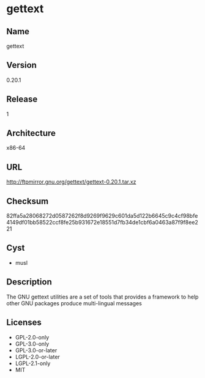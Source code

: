 # gettext

## Name
gettext

## Version
0.20.1

## Release
1

## Architecture
x86-64

## URL
http://ftpmirror.gnu.org/gettext/gettext-0.20.1.tar.xz

## Checksum
82ffa5a28068272d0587262f8d9269f9629c601da5d122b6645c9c4cf98bfe4149df01bb58522ccf8fe25b931672e18551d7fb34de1cbf6a0463a87f9f8ee221

## Cyst
* musl

## Description
The GNU gettext utilities are a set of tools that provides a framework to help
other GNU packages produce multi-lingual messages

## Licenses
* GPL-2.0-only
* GPL-3.0-only
* GPL-3.0-or-later
* LGPL-2.0-or-later
* LGPL-2.1-only
* MIT
